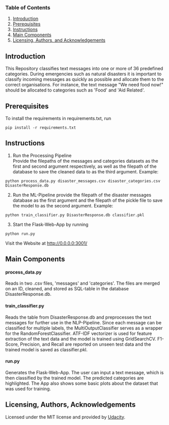 
### Table of Contents

1. [Introduction](#introduction)
2. [Prerequisites](#prerequisites)
3. [Instructions](#instructions)
4. [Main Components](#files)
5. [Licensing, Authors, and Acknowledgements](#licensing)

## Introduction <a name="introduction"></a>
This Repository classifies text messages into one or more of 36 predefined categories. During emergencies such as natural 
disasters it is important to classify incoming messages as quickly as possible and allocate them to the correct organisations. 
For instance, the text message "We need food now!" should be allocated to categories such as 'Food' and 'Aid Related'.

## Prerequisites<a name="prerequisites"></a>

To install the requirements in requirements.txt, run
```
pip install -r requirements.txt
```

## Instructions<a name="instructions"></a>
1. Run the Processing Pipeline\
Provide the filepaths of the messages and categories datasets as the first and second argument respectively, as
well as the filepath of the database to save the cleaned data to as the third argument. Example:
```
python process_data.py disaster_messages.csv disaster_categories.csv DisasterResponse.db
```
2. Run the ML-Pipeline
provide the filepath of the disaster messages database as the first argument and the filepath of the pickle file to
save the model to as the second argument. Example: 
```
python train_classifier.py DisasterResponse.db classifier.pkl
```
3. Start the Flask-Web-App by running
```
python run.py
```
Visit the Website at http://0.0.0.0:3001/

## Main Components <a name="files"></a>
#### process_data.py
Reads in two .csv files, 'messages' and 'categories'. The files are merged on an ID, cleaned, and stored as SQL-table in the database DisasterResponse.db.

#### train_classifier.py
Reads the table from DisasterResponse.db and preprocesses the text messages for further use in the NLP-Pipeline. 
Since each message can be classified for multiple labels, the MultiOutputClassifier serves as a wrapper for the RandomForestClassifier.
ATF-IDF vectorizer is used for feature extraction of the text data and the model is trained using GridSearchCV. F1-Score, Precision, and Recall are reported on unseen test data 
and the trained model is saved as classifier.pkl. 

#### run.py
Generates the Flask-Web-App. The user can input a text message, which is then classified by the trained model. 
The predicted categories are highlighted. The App also shows some basic plots about the dataset that was used for training.

## Licensing, Authors, Acknowledgements<a name="licensing"></a>
Licensed under the MIT license and provided by [Udacity](https://www.udacity.com). 

